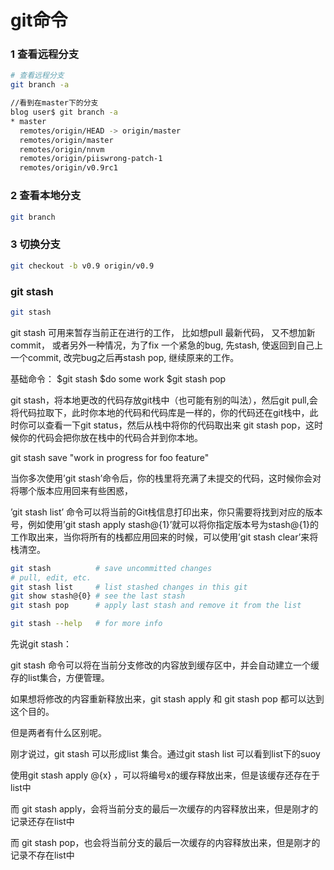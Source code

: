# git命令

### 1 查看远程分支

``` bash
# 查看远程分支
git branch -a

//看到在master下的分支
blog user$ git branch -a
* master
  remotes/origin/HEAD -> origin/master
  remotes/origin/master
  remotes/origin/nnvm
  remotes/origin/piiswrong-patch-1
  remotes/origin/v0.9rc1

```
### 2 查看本地分支

``` bash
git branch

```

### 3 切换分支
``` bash
git checkout -b v0.9 origin/v0.9

```
### git stash

``` bash
git stash
```

git stash 可用来暂存当前正在进行的工作， 比如想pull 最新代码， 又不想加新commit， 或者另外一种情况，为了fix 一个紧急的bug,  先stash, 使返回到自己上一个commit, 改完bug之后再stash pop, 继续原来的工作。

基础命令：
$git stash
$do some work
$git stash pop

git stash，将本地更改的代码存放git栈中（也可能有别的叫法），然后git pull,会将代码拉取下，此时你本地的代码和代码库是一样的，你的代码还在git栈中，此时你可以查看一下git status，然后从栈中将你的代码取出来 git stash pop，这时候你的代码会把你放在栈中的代码合并到你本地。 

git stash save "work in progress for foo feature"

当你多次使用’git stash’命令后，你的栈里将充满了未提交的代码，这时候你会对将哪个版本应用回来有些困惑，

’git stash list’ 命令可以将当前的Git栈信息打印出来，你只需要将找到对应的版本号，例如使用’git stash apply stash@{1}’就可以将你指定版本号为stash@{1}的工作取出来，当你将所有的栈都应用回来的时候，可以使用’git stash clear’来将栈清空。

``` bash
git stash          # save uncommitted changes
# pull, edit, etc.
git stash list     # list stashed changes in this git
git show stash@{0} # see the last stash 
git stash pop      # apply last stash and remove it from the list

git stash --help   # for more info
```

先说git stash：

git stash 命令可以将在当前分支修改的内容放到缓存区中，并会自动建立一个缓存的list集合，方便管理。

如果想将修改的内容重新释放出来，git stash apply 和 git stash pop 都可以达到这个目的。

但是两者有什么区别呢。

刚才说过，git stash 可以形成list 集合。通过git stash list 可以看到list下的suoy

使用git stash apply @{x} ，可以将编号x的缓存释放出来，但是该缓存还存在于list中

而 git stash apply，会将当前分支的最后一次缓存的内容释放出来，但是刚才的记录还存在list中

而 git stash pop，也会将当前分支的最后一次缓存的内容释放出来，但是刚才的记录不存在list中